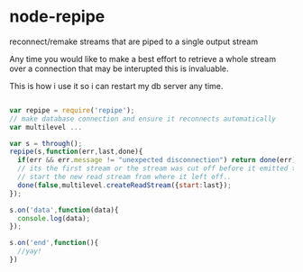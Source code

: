 node-repipe
===========

reconnect/remake streams that are piped to a single output stream

Any time you would like to make a best effort to retrieve a whole stream over a connection that may be interupted this is invaluable.

This is how i use it so i can restart my db server any time. 


```js

var repipe = require('repipe');
// make database connection and ensure it reconnects automatically
var multilevel ...

var s = through();
repipe(s,function(err,last,done){
  if(err && err.message != "unexpected disconnection") return done(err);
  // its the first stream or the stream was cut off before it emitted the end event
  // start the new read stream from where it left off..
  done(false,multilevel.createReadStream({start:last});
});

s.on('data',function(data){
  console.log(data);
});

s.on('end',function(){
  //yay!
})


```
